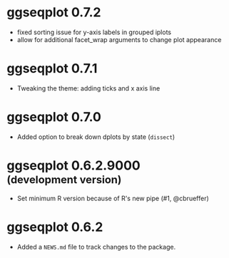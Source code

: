 # ggseqplot 0.7.2

* fixed sorting issue for y-axis labels in grouped iplots
* allow for additional facet_wrap arguments to change plot appearance 

# ggseqplot 0.7.1

* Tweaking the theme: adding ticks and x axis line

# ggseqplot 0.7.0 

* Added option to break down dplots by state (`dissect`)

# ggseqplot 0.6.2.9000 <br><small>(development version)</small>

* Set minimum R version because of R's new pipe (#1, @cbrueffer)

# ggseqplot 0.6.2

* Added a `NEWS.md` file to track changes to the package.
